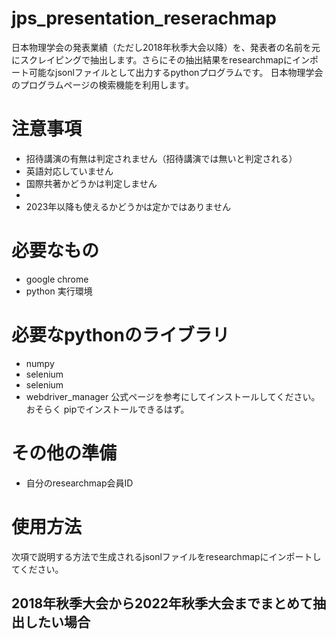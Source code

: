 # jps_presentation_reserachmap
日本物理学会の発表業績（ただし2018年秋季大会以降）を、発表者の名前を元にスクレイピングで抽出します。さらにその抽出結果をresearchmapにインポート可能なjsonlファイルとして出力するpythonプログラムです。
日本物理学会のプログラムページの検索機能を利用します。

# 注意事項
- 招待講演の有無は判定されません（招待講演では無いと判定される）
- 英語対応していません
- 国際共著かどうかは判定しません
- 
- 2023年以降も使えるかどうかは定かではありません

# 必要なもの
- google chrome
- python 実行環境

# 必要なpythonのライブラリ
- numpy
- selenium
- selenium
- webdriver_manager
公式ページを参考にしてインストールしてください。おそらく
pipでインストールできるはず。

# その他の準備
- 自分のresearchmap会員ID

# 使用方法
次項で説明する方法で生成されるjsonlファイルをresearchmapにインポートしてください。

## 2018年秋季大会から2022年秋季大会までまとめて抽出したい場合

